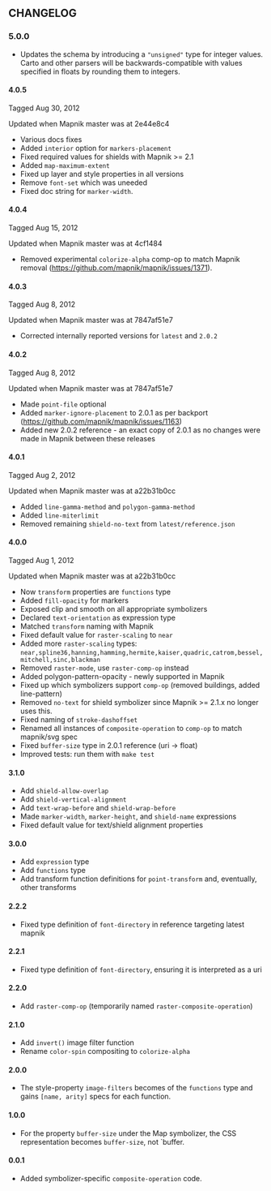 ## CHANGELOG

### 5.0.0

* Updates the schema by introducing a `"unsigned"` type for integer values.
  Carto and other parsers will be backwards-compatible with values specified
  in floats by rounding them to integers.

#### 4.0.5

Tagged Aug 30, 2012

Updated when Mapnik master was at 2e44e8c4

* Various docs fixes
* Added `interior` option for `markers-placement`
* Fixed required values for shields with Mapnik >= 2.1
* Added `map-maximum-extent`
* Fixed up layer and style properties in all versions
* Remove `font-set` which was uneeded
* Fixed doc string for `marker-width`.

#### 4.0.4

Tagged Aug 15, 2012

Updated when Mapnik master was at 4cf1484

* Removed experimental `colorize-alpha` comp-op to match Mapnik removal (https://github.com/mapnik/mapnik/issues/1371).

#### 4.0.3

Tagged Aug 8, 2012

Updated when Mapnik master was at 7847af51e7

* Corrected internally reported versions for `latest` and `2.0.2`

#### 4.0.2

Tagged Aug 8, 2012

Updated when Mapnik master was at 7847af51e7

* Made `point-file` optional
* Added `marker-ignore-placement` to 2.0.1 as per backport (https://github.com/mapnik/mapnik/issues/1163)
* Added new 2.0.2 reference - an exact copy of 2.0.1 as no changes were made in Mapnik between these releases

#### 4.0.1

Tagged Aug 2, 2012

Updated when Mapnik master was at a22b31b0cc

* Added `line-gamma-method` and `polygon-gamma-method`
* Added `line-miterlimit`
* Removed remaining `shield-no-text` from `latest/reference.json`

#### 4.0.0

Tagged Aug 1, 2012

Updated when Mapnik master was at a22b31b0cc

* Now `transform` properties are `functions` type
* Added `fill-opacity` for markers
* Exposed clip and smooth on all appropriate symbolizers
* Declared `text-orientation` as expression type
* Matched `transform` naming with Mapnik
* Fixed default value for `raster-scaling` to `near`
* Added more `raster-scaling` types:
  `near,spline36,hanning,hamming,hermite,kaiser,quadric,catrom,bessel,mitchell,sinc,blackman`
* Removed `raster-mode`, use `raster-comp-op` instead
* Added polygon-pattern-opacity - newly supported in Mapnik
* Fixed up which symbolizers support `comp-op` (removed buildings, added line-pattern)
* Removed `no-text` for shield symbolizer since Mapnik >= 2.1.x no longer uses this.
* Fixed naming of `stroke-dashoffset`
* Renamed all instances of `composite-operation` to `comp-op` to match mapnik/svg spec
* Fixed `buffer-size` type in 2.0.1 reference (uri -> float)
* Improved tests: run them with `make test`

#### 3.1.0

* Add `shield-allow-overlap`
* Add `shield-vertical-alignment`
* Add `text-wrap-before` and `shield-wrap-before`
* Made `marker-width`, `marker-height`, and `shield-name` expressions
* Fixed default value for text/shield alignment properties

#### 3.0.0

* Add `expression` type
* Add `functions` type
* Add transform function definitions for `point-transform` and,
  eventually, other transforms

#### 2.2.2

* Fixed type definition of `font-directory` in reference targeting latest mapnik

#### 2.2.1

* Fixed type definition of `font-directory`, ensuring it is interpreted as a uri

#### 2.2.0

* Add `raster-comp-op` (temporarily named `raster-composite-operation`)

#### 2.1.0

* Add `invert()` image filter function
* Rename `color-spin` compositing to `colorize-alpha`

#### 2.0.0

* The style-property `image-filters` becomes of the `functions`
  type and gains `[name, arity]` specs for each function.

#### 1.0.0

* For the property `buffer-size` under the Map symbolizer,
  the CSS representation becomes `buffer-size`, not `buffer.

#### 0.0.1

* Added symbolizer-specific `composite-operation` code.
